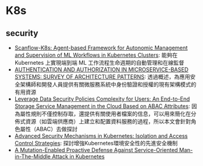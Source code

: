 # K8s
## security
- [Scanflow-K8s: Agent-based Framework for Autonomic Management and Supervision of ML Workflows in Kubernetes Clusters](https://ieeexplore.ieee.org/abstract/document/9826110): 能夠在 Kubernetes 上實現端到端 ML 工作流程生命週期的自動管理和在線監督
- [AUTHENTICATION AND AUTHORIZATION IN MICROSERVICE-BASED SYSTEMS: SURVEY OF ARCHITECTURE PATTERNS](https://arxiv.org/pdf/2009.02114): 透過概述，為應用安全架構師和開發人員提供有關微服務系統中身份驗證和授權的現有架構模式的有用資源
- [Leverage Data Security Policies Complexity for Users: An End-to-End Storage Service Management in the Cloud Based on ABAC Attributes](https://link.springer.com/chapter/10.1007/978-3-031-59933-0_14): 因為屬性規則不僅控制存取，還提供有關使用者檔案的信息，可以用來簡化在分佈式資源（如雲端供應商）上建立和配置資料服務的過程，所以本文會針對角色屬性（ABAC）去做探討
- [Advanced Security Mechanisms in Kubernetes: Isolation and Access Control Strategies](https://www.espjeta.org/Volume1-Issue2/JETA-V1I2P109.pdf): 探討增強Kubernetes環境安全性的先進安全機制
- [A Mutation-Enabled Proactive Defense Against Service-Oriented Man-in-The-Middle Attack in Kubernetes](https://ieeexplore.ieee.org/stamp/stamp.jsp?tp=&arnumber=10021881&tag=1)


